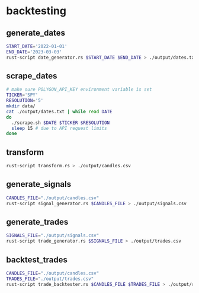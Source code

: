 # backtesting

## generate_dates

~~~sh
START_DATE='2022-01-01'
END_DATE='2023-03-03'
rust-script date_generator.rs $START_DATE $END_DATE > ./output/dates.txt
~~~

## scrape_dates

~~~sh
# make sure POLYGON_API_KEY environment variable is set
TICKER='SPY'
RESOLUTION='5'
mkdir data/
cat ./output/dates.txt | while read DATE
do
  ./scrape.sh $DATE $TICKER $RESOLUTION
  sleep 15 # due to API request limits
done
~~~

## transform

~~~sh
rust-script transform.rs > ./output/candles.csv
~~~

## generate_signals

~~~sh
CANDLES_FILE="./output/candles.csv"
rust-script signal_generator.rs $CANDLES_FILE > ./output/signals.csv
~~~

## generate_trades

~~~sh
SIGNALS_FILE="./output/signals.csv"
rust-script trade_generator.rs $SIGNALS_FILE > ./output/trades.csv
~~~

## backtest_trades

~~~sh
CANDLES_FILE="./output/candles.csv"
TRADES_FILE="./output/trades.csv"
rust-script trade_backtester.rs $CANDLES_FILE $TRADES_FILE > ./output/results.csv
~~~
